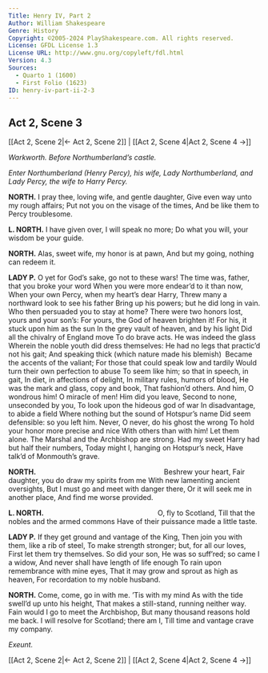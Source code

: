 ```yaml
---
Title: Henry IV, Part 2
Author: William Shakespeare
Genre: History
Copyright: ©2005-2024 PlayShakespeare.com. All rights reserved.
License: GFDL License 1.3
License URL: http://www.gnu.org/copyleft/fdl.html
Version: 4.3
Sources:
  - Quarto 1 (1600)
  - First Folio (1623)
ID: henry-iv-part-ii-2-3
---
```


## Act 2, Scene 3
[[Act 2, Scene 2|← Act 2, Scene 2]] | [[Act 2, Scene 4|Act 2, Scene 4 →]]

*Warkworth. Before Northumberland’s castle.*

*Enter Northumberland (Henry Percy), his wife, Lady Northumberland, and Lady Percy, the wife to Harry Percy.*

**NORTH.**
I pray thee, loving wife, and gentle daughter,
Give even way unto my rough affairs;
Put not you on the visage of the times,
And be like them to Percy troublesome.

**L. NORTH.**
I have given over, I will speak no more;
Do what you will, your wisdom be your guide.

**NORTH.**
Alas, sweet wife, my honor is at pawn,
And but my going, nothing can redeem it.

**LADY P.**
O yet for God’s sake, go not to these wars!
The time was, father, that you broke your word
When you were more endear’d to it than now,
When your own Percy, when my heart’s dear Harry,
Threw many a northward look to see his father
Bring up his powers; but he did long in vain.
Who then persuaded you to stay at home?
There were two honors lost, yours and your son’s:
For yours, the God of heaven brighten it!
For his, it stuck upon him as the sun
In the grey vault of heaven, and by his light
Did all the chivalry of England move
To do brave acts. He was indeed the glass
Wherein the noble youth did dress themselves:
He had no legs that practic’d not his gait;
And speaking thick (which nature made his blemish) 
Became the accents of the valiant;
For those that could speak low and tardily
Would turn their own perfection to abuse
To seem like him; so that in speech, in gait,
In diet, in affections of delight,
In military rules, humors of blood,
He was the mark and glass, copy and book,
That fashion’d others. And him, O wondrous him!
O miracle of men! Him did you leave,
Second to none, unseconded by you,
To look upon the hideous god of war
In disadvantage, to abide a field
Where nothing but the sound of Hotspur’s name
Did seem defensible: so you left him.
Never, O never, do his ghost the wrong
To hold your honor more precise and nice
With others than with him! Let them alone.
The Marshal and the Archbishop are strong.
Had my sweet Harry had but half their numbers,
Today might I, hanging on Hotspur’s neck,
Have talk’d of Monmouth’s grave.

**NORTH.**
                  Beshrew your heart,
Fair daughter, you do draw my spirits from me
With new lamenting ancient oversights,
But I must go and meet with danger there,
Or it will seek me in another place,
And find me worse provided.

**L. NORTH.**
                O, fly to Scotland,
Till that the nobles and the armed commons
Have of their puissance made a little taste.

**LADY P.**
If they get ground and vantage of the King,
Then join you with them, like a rib of steel,
To make strength stronger; but, for all our loves,
First let them try themselves. So did your son,
He was so suff’red; so came I a widow,
And never shall have length of life enough
To rain upon remembrance with mine eyes,
That it may grow and sprout as high as heaven,
For recordation to my noble husband.

**NORTH.**
Come, come, go in with me. ’Tis with my mind
As with the tide swell’d up unto his height,
That makes a still-stand, running neither way.
Fain would I go to meet the Archbishop,
But many thousand reasons hold me back.
I will resolve for Scotland; there am I,
Till time and vantage crave my company.

*Exeunt.*

[[Act 2, Scene 2|← Act 2, Scene 2]] | [[Act 2, Scene 4|Act 2, Scene 4 →]]